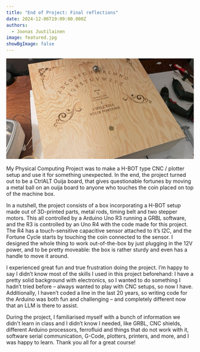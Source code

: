 ```yaml
---
title: "End of Project: Final reflections"
date: 2024-12-06T19:09:00.000Z
authors:
  - Joonas Juutilainen
image: featured.jpg
showBgImage: false
---
```

![](featured-copy.jpg)

My Physical Computing Project was to make a H-BOT type CNC / plotter setup and use it for something unexpected. In the end, the project turned out to be a CtrlALT Ouija board, that gives questionable fortunes by moving a metal ball on an ouija board to anyone who touches the coin placed on top of the machine box.

In a nutshell, the project consists of a box incorporating a H-BOT setup made out of 3D-printed parts, metal rods, timing belt and two stepper motors. This all controlled by a Arduino Uno R3 running a GRBL software, and the R3 is controlled by an Uno R4 with the code made for this project. The R4 has a touch-sensitive capacitive sensor attached to it’s I2C, and the Fortune Cycle starts by touching the coin connected to the sensor. I designed the whole thing to work out-of-the-box by just plugging in the 12V power, and to be pretty moveable: the box is rather sturdy and even has a handle to move it around.

I experienced great fun and true frustration doing the project. I’m happy to say I didn’t know most of the skills I used in this project beforehand: I have a pretty solid background with electronics, so I wanted to do something I hadn’t tried before – always wanted to play with CNC setups, so now I have. Additionally, I haven’t coded a line in the last 20 years, so writing code for the Arduino was both fun and challenging – and completely different now that an LLM is there to assist.

During the project, I familiarised myself with a bunch of information we didn't learn in class and I didn’t know I needed, like GRBL, CNC shields, different Arduino processors, ferrofluid and things that do not work with it, software serial communication, G-Code, plotters, printers, and more, and I was happy to learn. Thank you all for a great course!

